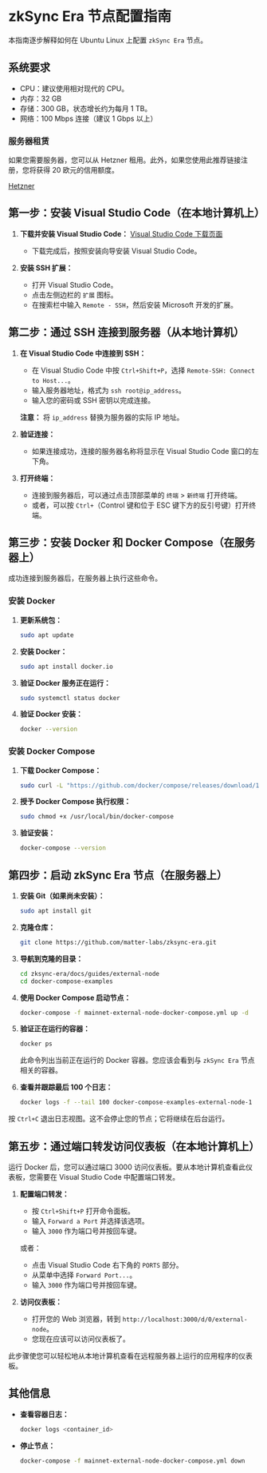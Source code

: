 # zkSync Era 节点配置指南

本指南逐步解释如何在 Ubuntu Linux 上配置 `zkSync Era` 节点。

## 系统要求

- CPU：建议使用相对现代的 CPU。
- 内存：32 GB
- 存储：300 GB，状态增长约为每月 1 TB。
- 网络：100 Mbps 连接（建议 1 Gbps 以上）

### 服务器租赁

如果您需要服务器，您可以从 Hetzner 租用。此外，如果您使用此推荐链接注册，您将获得 20 欧元的信用额度。

[Hetzner](https://hetzner.cloud/?ref=fu2umOyLCWhh)

## 第一步：安装 Visual Studio Code（在本地计算机上）

1. **下载并安装 Visual Studio Code：**
   [Visual Studio Code 下载页面](https://code.visualstudio.com/)

   - 下载完成后，按照安装向导安装 Visual Studio Code。

2. **安装 SSH 扩展：**
   - 打开 Visual Studio Code。
   - 点击左侧边栏的 `扩展` 图标。
   - 在搜索栏中输入 `Remote - SSH`，然后安装 Microsoft 开发的扩展。

## 第二步：通过 SSH 连接到服务器（从本地计算机）

1. **在 Visual Studio Code 中连接到 SSH：**

   - 在 Visual Studio Code 中按 `Ctrl+Shift+P`，选择 `Remote-SSH: Connect to Host...`。
   - 输入服务器地址，格式为 `ssh root@ip_address`。
   - 输入您的密码或 SSH 密钥以完成连接。

   **注意：** 将 `ip_address` 替换为服务器的实际 IP 地址。

2. **验证连接：**

   - 如果连接成功，连接的服务器名称将显示在 Visual Studio Code 窗口的左下角。

3. **打开终端：**
   - 连接到服务器后，可以通过点击顶部菜单的 `终端` > `新终端` 打开终端。
   - 或者，可以按 `Ctrl+`（Control 键和位于 ESC 键下方的反引号键）打开终端。

## 第三步：安装 Docker 和 Docker Compose（在服务器上）

成功连接到服务器后，在服务器上执行这些命令。

### 安装 Docker

1. **更新系统包：**

   ```sh
   sudo apt update
   ```

2. **安装 Docker：**

   ```sh
   sudo apt install docker.io
   ```

3. **验证 Docker 服务正在运行：**

   ```sh
   sudo systemctl status docker
   ```

4. **验证 Docker 安装：**
   ```sh
   docker --version
   ```

### 安装 Docker Compose

1. **下载 Docker Compose：**

   ```sh
   sudo curl -L "https://github.com/docker/compose/releases/download/1.29.2/docker-compose-$(uname -s)-$(uname -m)" -o /usr/local/bin/docker-compose
   ```

2. **授予 Docker Compose 执行权限：**

   ```sh
   sudo chmod +x /usr/local/bin/docker-compose
   ```

3. **验证安装：**
   ```sh
   docker-compose --version
   ```

## 第四步：启动 zkSync Era 节点（在服务器上）

1. **安装 Git（如果尚未安装）：**

   ```sh
   sudo apt install git
   ```

2. **克隆仓库：**

   ```sh
   git clone https://github.com/matter-labs/zksync-era.git
   ```

3. **导航到克隆的目录：**

   ```sh
   cd zksync-era/docs/guides/external-node
   cd docker-compose-examples
   ```

4. **使用 Docker Compose 启动节点：**

   ```sh
   docker-compose -f mainnet-external-node-docker-compose.yml up -d
   ```

5. **验证正在运行的容器：**

   ```sh
   docker ps
   ```

   此命令列出当前正在运行的 Docker 容器。您应该会看到与 `zkSync Era` 节点相关的容器。

6. **查看并跟踪最后 100 个日志：**
   ```sh
   docker logs -f --tail 100 docker-compose-examples-external-node-1
   ```

按 `Ctrl+C` 退出日志视图。这不会停止您的节点；它将继续在后台运行。

## 第五步：通过端口转发访问仪表板（在本地计算机上）

运行 Docker 后，您可以通过端口 3000 访问仪表板。要从本地计算机查看此仪表板，您需要在 Visual Studio Code 中配置端口转发。

1. **配置端口转发：**

   - 按 `Ctrl+Shift+P` 打开命令面板。
   - 输入 `Forward a Port` 并选择该选项。
   - 输入 `3000` 作为端口号并按回车键。

   或者：

   - 点击 Visual Studio Code 右下角的 `PORTS` 部分。
   - 从菜单中选择 `Forward Port...`。
   - 输入 `3000` 作为端口号并按回车键。

2. **访问仪表板：**

   - 打开您的 Web 浏览器，转到 `http://localhost:3000/d/0/external-node`。
   - 您现在应该可以访问仪表板了。

此步骤使您可以轻松地从本地计算机查看在远程服务器上运行的应用程序的仪表板。

## 其他信息

- **查看容器日志：**

  ```sh
  docker logs <container_id>
  ```

- **停止节点：**
  ```sh
  docker-compose -f mainnet-external-node-docker-compose.yml down
  ```
